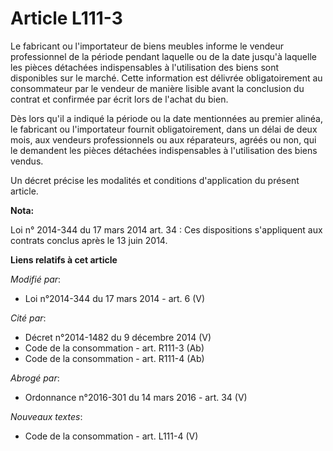 # Article L111-3

Le fabricant ou l'importateur de biens meubles informe le vendeur professionnel de la période pendant laquelle ou de la date
jusqu'à laquelle les pièces détachées indispensables à l'utilisation des biens sont disponibles sur le marché. Cette
information est délivrée obligatoirement au consommateur par le vendeur de manière lisible avant la conclusion du contrat et
confirmée par écrit lors de l'achat du bien. 

Dès lors qu'il a indiqué la période ou la date mentionnées au premier alinéa, le fabricant ou l'importateur fournit
obligatoirement, dans un délai de deux mois, aux vendeurs professionnels ou aux réparateurs, agréés ou non, qui le demandent
les pièces détachées indispensables à l'utilisation des biens vendus. 

Un décret précise les modalités et conditions d'application du présent article.

**Nota:**

Loi n° 2014-344 du 17 mars 2014 art. 34 : Ces dispositions s'appliquent aux contrats conclus après le 13 juin 2014.

**Liens relatifs à cet article**

_Modifié par_:

  - Loi n°2014-344 du 17 mars 2014 - art. 6 (V)

_Cité par_:

  - Décret n°2014-1482 du 9 décembre 2014 (V)
  - Code de la consommation - art. R111-3 (Ab)
  - Code de la consommation - art. R111-4 (Ab)

_Abrogé par_:

  - Ordonnance n°2016-301 du 14 mars 2016 - art. 34 (V)

_Nouveaux textes_:

  - Code de la consommation - art. L111-4 (V)
